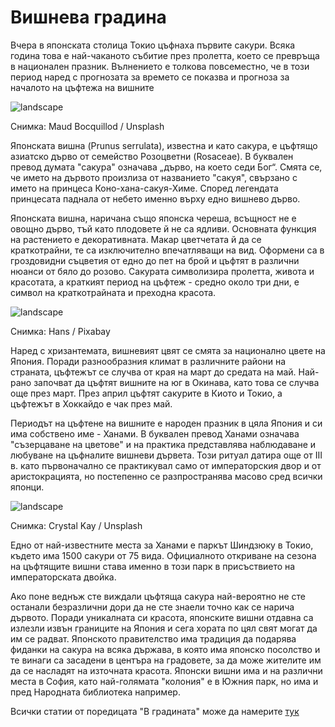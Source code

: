 # Вишнева градина

Вчера в японската столица Токио цъфнаха първите сакури. Всяка година това е най-чаканото събитие през пролетта, което се превръща в национален празник. Вълнението е толкова повсеместно, че в този период наред с прогнозата за времето се показва и прогноза за началото на цъфтежа на вишните

![landscape](https://images.unsplash.com/photo-1551272744-19456affaa89?q=80&w=1469&auto=format&fit=crop&ixlib=rb-4.0.3&ixid=M3wxMjA3fDB8MHxwaG90by1wYWdlfHx8fGVufDB8fHx8fA%3D%3D)

<p class='caption'>Снимка: Maud Bocquillod / Unsplash<p>

Японската вишна (Prunus serrulata), известна и като сакура, е цъфтящо азиатско дърво от семейство Розоцветни (Rosaceae). В буквален превод думата "сакура" означава „дърво, на което седи Бог“. Смята се, че името на дървото произлиза от названието "сакуя", свързано с името на принцеса Коно-хана-сакуя-Химе. Според легендата принцесата паднала от небето именно върху едно вишнево дърво. 

Японската вишна, наричана също японска череша, всъщност не е овощно дърво, тъй като плодовете й не са ядливи. Основната функция на растението е декоративната. Макар цветчетата й да се краткотрайни, те са изключително впечатляващи на вид. Оформени са в гроздовидни съцветия от едно до пет на брой и цъфтят в различни нюанси от бяло до розово. Сакурата символизира пролетта, живота и красотата, а краткият период на цъфтеж - средно около три дни, е символ на краткотрайната и преходна красота.

![landscape](https://cdn.pixabay.com/photo/2016/03/16/13/41/cherry-blossom-1260641_1280.jpg)

<p class='caption'>Снимка: Hans / Pixabay<p>

Наред с хризантемата, вишневият цвят се смята за национално цвете на Япония. Поради разнообразния климат в различните райони на страната, цъфтежът се случва от края на март до средата на май. Най-рано започват да цъфтят вишните на юг в Окинава, като това се случва още през март. През април цъфтят сакурите в Киото и Токио, а цъфтежът в Хоккайдо е чак през май.

Периодът на цъфтене на вишните е народен празник в цяла Япония и си има собствено име - Ханами. В буквален превод Ханами означава "съзерцаване на цветове" и на практика представлява наблюдаване и любуване на цъфналите вишневи дървета. Този ритуал датира още от III в. като първоначално се практикувал само от императорския двор и от аристокрацията, но постепенно се разпространява масово сред всички японци. 

![landscape](https://images.unsplash.com/photo-1598957232485-fab51e0ed7e8?q=80&w=1633&auto=format&fit=crop&ixlib=rb-4.0.3&ixid=M3wxMjA3fDB8MHxwaG90by1wYWdlfHx8fGVufDB8fHx8fA%3D%3D)

<p class='caption'>Снимка: Crystal Kay / Unsplash<p>

Едно от най-известните места за Ханами е паркът Шиндзюку в Токио, където има 1500 сакури от 75 вида. Официалното откриване на сезона на цъфтящите вишни става именно в този парк в присъствието на императорската двойка. 

Ако поне веднъж сте виждали цъфтяща сакура най-вероятно не сте останали безразлични дори да не сте знаели точно как се нарича дървото. Поради уникалната си красота, японските вишни отдавна са излезли извън границите на Япония и сега хората по цял свят могат да им се радват. Японското правителство има традиция да подарява фиданки на сакура на всяка държава, в която има японско посолство и те винаги са засадени в центъра на градовете, за да може жителите им да се насладят на източната красота. Японски вишни има и на различни места в София, като най-голямата "колония" е в Южния парк, но има и пред Народната библиотека например.

Всички статии от поредицата "В градината" може да намерите [ тук](/blog-za-obshta-kultura#/articles/garden)
